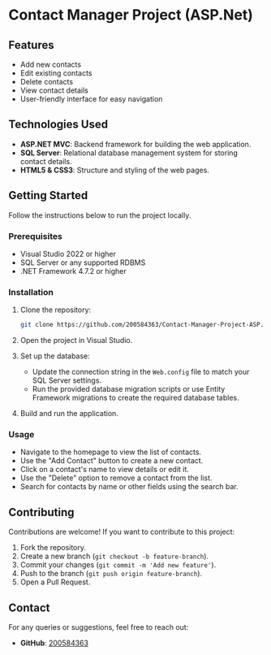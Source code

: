 # Contact Manager Project (ASP.Net)

## Features

- Add new contacts
- Edit existing contacts
- Delete contacts
- View contact details
- User-friendly interface for easy navigation

## Technologies Used

- **ASP.NET MVC**: Backend framework for building the web application.
- **SQL Server**: Relational database management system for storing contact details.
- **HTML5 & CSS3**: Structure and styling of the web pages.

## Getting Started

Follow the instructions below to run the project locally.

### Prerequisites

- Visual Studio 2022 or higher
- SQL Server or any supported RDBMS
- .NET Framework 4.7.2 or higher

### Installation

1. Clone the repository:

    ```bash
    git clone https://github.com/200584363/Contact-Manager-Project-ASP.Net.git
    ```

2. Open the project in Visual Studio.

3. Set up the database:
    - Update the connection string in the `Web.config` file to match your SQL Server settings.
    - Run the provided database migration scripts or use Entity Framework migrations to create the required database tables.

4. Build and run the application.

### Usage

- Navigate to the homepage to view the list of contacts.
- Use the "Add Contact" button to create a new contact.
- Click on a contact's name to view details or edit it.
- Use the "Delete" option to remove a contact from the list.
- Search for contacts by name or other fields using the search bar.

## Contributing

Contributions are welcome! If you want to contribute to this project:

1. Fork the repository.
2. Create a new branch (`git checkout -b feature-branch`).
3. Commit your changes (`git commit -m 'Add new feature'`).
4. Push to the branch (`git push origin feature-branch`).
5. Open a Pull Request.

## Contact

For any queries or suggestions, feel free to reach out:

- **GitHub**: [200584363](https://github.com/200584363)
